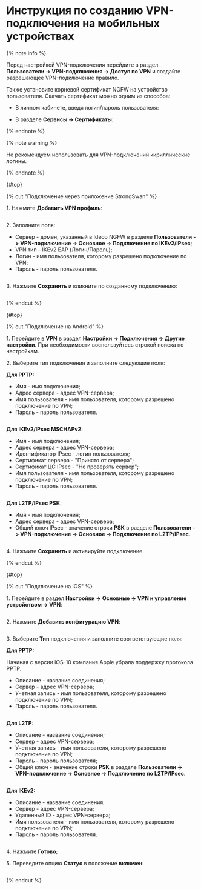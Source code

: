 # Инструкция по созданию VPN-подключения на мобильных устройствах

{% note info %}

Перед настройкой VPN-подключения перейдите в раздел **Пользователи -> VPN-подключения -> Доступ по VPN** и создайте разрешающее VPN-подключение правило.

Также установите корневой сертификат NGFW на устройство пользователя. Скачать сертификат можно одним из способов:

* В личном кабинете, введя логин/пароль пользователя:

    <img align="left" src="/../_images/ubuntu16.png" alt="" data-size="original">
    
* В разделе **Сервисы -> Сертификаты**:

    <img align="left" src="/../_images/certificates3.png" alt="" data-size="original">

{% endnote %}

{% note warning %}

Не рекомендуем использовать для VPN-подключений кириллические логины.

{% endnote %}

{#top}

{% cut "Подключение через приложение StrongSwan" %}

1\. Нажмите **Добавить VPN профиль**:

<img src="/../_images/strongswan2.png" alt="" data-size="original">

2\. Заполните поля:

* Сервер - домен, указанный в Ideco NGFW в разделе **Пользователи -> VPN-подключение -> Основное -> Подключение по IKEv2/IPsec**;
* VPN тип - IKEv2 EAP (Логин/Пароль);
* Логин - имя пользователя, которому разрешено подключение по VPN;
* Пароль - пароль пользователя.

<img src="/../_images/strongswan1.png" alt="" data-size="original">

3\. Нажмите **Сохранить** и кликните по созданному подключению:

<img src="/../_images/strongswan.png" alt="" data-size="original">

{% endcut %}

{#top}

{% cut "Подключение на Android" %}

1\. Перейдите в **VPN** в раздел **Настройки -> Подключения -> Другие настройки**. При необходимости воспользуйтесь строкой поиска по настройкам.

2\. Выберите тип подключения и заполните следующие поля:

**Для PPTP:**

* Имя - имя подключения;
* Адрес сервера - адрес VPN-сервера;
* Имя пользователя - имя пользователя, которому разрешено подключение по VPN;
* Пароль - пароль пользователя.

<img src="/../_images/android.png" alt="" data-size="original">

**Для IKEv2/IPsec MSCHAPv2:**

* Имя - имя подключения;
* Адрес сервера - адрес VPN-сервера;
* Идентификатор IPsec - логин пользователя;
* Сертификат сервера - "Принято от сервера";
* Сертификат ЦС IPsec - "Не проверять сервер";
* Имя пользователя - имя пользователя, которому разрешено подключение по VPN;
* Пароль - пароль пользователя.

<img src="/../_images/android2.png" alt="" data-size="original">

**Для L2TP/IPsec PSK:**

* Имя - имя подключения;
* Адрес сервера - адрес VPN-сервера;
* Общий ключ IPsec - значение строки **PSK** в разделе **Пользователи -> VPN-подключение -> Основное -> Подключение по L2TP/IPsec**.

<img src="/../_images/android1.png" alt="" data-size="original">

4\. Нажмите **Сохранить** и активируйте подключение.

{% endcut %}

{#top}

{% cut "Подключение на iOS" %}

1\. Перейдите в раздел **Настройки -> Основные -> VPN и управление устройством -> VPN**:

<img src="/../_images/vpn-iphone.png" alt="" data-size="original">

2\. Нажмите **Добавить конфигурацию VPN**:

<img src="/../_images/vpn-iphone1.png" alt="" data-size="original">

3\. Выберите **Тип** подключения и заполните соответствующие поля:

**Для PPTP:**

Начиная с версии iOS-10 компания Apple убрала поддержку протокола PPTP.

* Описание - название соединения;
* Сервер - адрес VPN-сервера;
* Учетная запись - имя пользователя, которому разрешено подключение по VPN;
* Пароль - пароль пользователя.

<img src="/../_images/vpn-iphone4.png" alt="" data-size="original">

**Для L2TP:**

* Описание - название соединения;
* Сервер - адрес VPN-сервера;
* Учетная запись - имя пользователя, которому разрешено подключение по VPN;
* Пароль - пароль пользователя;
* Общий ключ - значение строки **PSK** в разделе **Пользователи -> VPN-подключение -> Основное -> Подключение по L2TP/IPsec**.

<img src="/../_images/vpn-iphone2.png" alt="" data-size="original">

**Для IKEv2:**

* Описание - название соединения;
* Сервер - адрес VPN-сервера;
* Удаленный ID - адрес VPN-сервера;
* Имя пользователя - имя пользователя, которому разрешено подключение по VPN;
* Пароль - пароль пользователя.

<img src="/../_images/vpn-iphone3.png" alt="" data-size="original">

4\. Нажмите **Готово**;

5\. Переведите опцию **Статус** в положение **включен**:

<img src="/../_images/vpn-iphone5.png" alt="" data-size="original">

{% endcut %}

